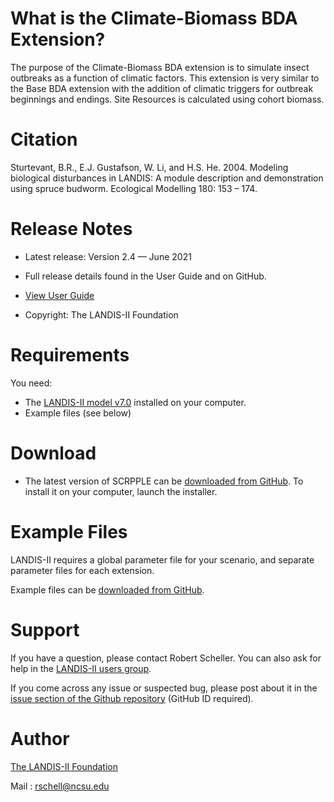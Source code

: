 # What is the Climate-Biomass BDA Extension?

The purpose of the Climate-Biomass BDA extension is to simulate insect outbreaks as a function of climatic factors.  This extension is very similar to the Base BDA extension with the addition of climatic triggers for outbreak beginnings and endings.  Site Resources is calculated using cohort biomass.

# Citation

Sturtevant, B.R., E.J. Gustafson, W. Li, and H.S. He. 2004. Modeling biological disturbances in LANDIS: A module description and demonstration using spruce budworm. Ecological Modelling 180: 153 – 174.

# Release Notes

- Latest release: Version 2.4 — June 2021

- Full release details found in the User Guide and on GitHub.
- [View User Guide](https://github.com/LANDIS-II-Foundation/Extension-Biomass-BDA/blob/master/docs/LANDIS-II%20Climate-Biomass%20Biological%20Disturbance%20Agent%20v2.4%20User%20Guide.pdf)

- Copyright: The LANDIS-II Foundation

# Requirements

You need:

- The [LANDIS-II model v7.0](http://www.landis-ii.org/install) installed on your computer.
- Example files (see below)

# Download

- The latest version of SCRPPLE can be [downloaded from GitHub](https://github.com/LANDIS-II-Foundation/Extension-Biomass-BDA/blob/master/deploy/installer/LANDIS-II-V7%20Biomass%20BDA%20Climate%202.4-setup.exe). To install it on your computer, launch the installer.

# Example Files

LANDIS-II requires a global parameter file for your scenario, and separate parameter files for each extension.

Example files can be [downloaded from GitHub](https://downgit.github.io/#/home?url=https://github.com/LANDIS-II-Foundation/Extension-Biomass-BDA/tree/master/testings/Core7-BiomassBDAv24).

# Support

If you have a question, please contact Robert Scheller. 
You can also ask for help in the [LANDIS-II users group](http://www.landis-ii.org/users).

If you come across any issue or suspected bug, please post about it in the [issue section of the Github repository](https://github.com/LANDIS-II-Foundation/Extension-Biomass-BDA/issues) (GitHub ID required).

# Author

[The LANDIS-II Foundation](http://www.landis-ii.org)

Mail : rschell@ncsu.edu
